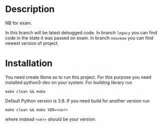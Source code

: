# Description
NB for exam.

In this branch will be latest debugged code. 
In branch `legacy` you can find code in the state it was passed on exam.
In branch `nouveau` you can find newest version of project.
# Installation

You need create libme.so to run this project. 
For this purpose you need installed python3-dev on your system. For building library run

```
make clean && make
```

Default Python version is 3.8. If you need build for another version run 

```
make clean && make VER=<ver>
```

where instead `<ver>` should be your version.